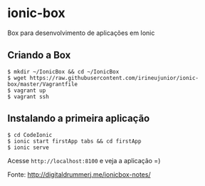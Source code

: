 # ionic-box
Box para desenvolvimento de aplicações em Ionic

## Criando a Box

```
$ mkdir ~/IonicBox && cd ~/IonicBox
$ wget https://raw.githubusercontent.com/irineujunior/ionic-box/master/Vagrantfile
$ vagrant up
$ vagrant ssh
```

## Instalando a primeira aplicação

```
$ cd CodeIonic
$ ionic start firstApp tabs && cd firstApp
$ ionic serve
```

Acesse `http://localhost:8100` e veja a aplicação =) 


Fonte: http://digitaldrummerj.me/ionicbox-notes/
